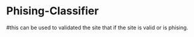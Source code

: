 # Phising-Classifier
#this can be used to validated the site that if the site is valid or is phising.
